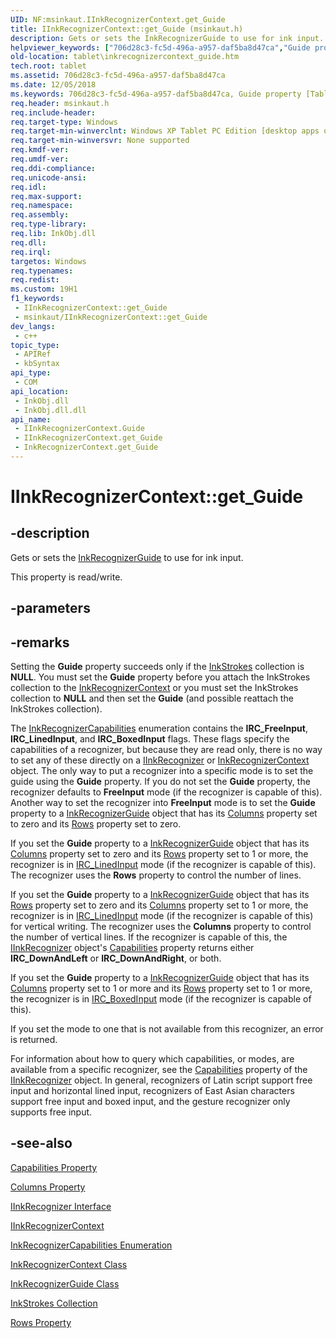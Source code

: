```yaml
---
UID: NF:msinkaut.IInkRecognizerContext.get_Guide
title: IInkRecognizerContext::get_Guide (msinkaut.h)
description: Gets or sets the InkRecognizerGuide to use for ink input. (IInkRecognizerContext.get_Guide)
helpviewer_keywords: ["706d28c3-fc5d-496a-a957-daf5ba8d47ca","Guide property [Tablet PC]","Guide property [Tablet PC]","IInkRecognizerContext interface","IInkRecognizerContext interface [Tablet PC]","Guide property","IInkRecognizerContext.Guide","IInkRecognizerContext.get_Guide","IInkRecognizerContext::Guide","IInkRecognizerContext::get_Guide","IInkRecognizerContext::putref_Guide","InkRecognizerContext.get_Guide","get_Guide","msinkaut/IInkRecognizerContext::Guide","msinkaut/IInkRecognizerContext::get_Guide","msinkaut/IInkRecognizerContext::putref_Guide","putref_Guide","tablet.inkrecognizercontext_guide"]
old-location: tablet\inkrecognizercontext_guide.htm
tech.root: tablet
ms.assetid: 706d28c3-fc5d-496a-a957-daf5ba8d47ca
ms.date: 12/05/2018
ms.keywords: 706d28c3-fc5d-496a-a957-daf5ba8d47ca, Guide property [Tablet PC], Guide property [Tablet PC],IInkRecognizerContext interface, IInkRecognizerContext interface [Tablet PC],Guide property, IInkRecognizerContext.Guide, IInkRecognizerContext.get_Guide, IInkRecognizerContext::Guide, IInkRecognizerContext::get_Guide, IInkRecognizerContext::putref_Guide, InkRecognizerContext.get_Guide, get_Guide, msinkaut/IInkRecognizerContext::Guide, msinkaut/IInkRecognizerContext::get_Guide, msinkaut/IInkRecognizerContext::putref_Guide, putref_Guide, tablet.inkrecognizercontext_guide
req.header: msinkaut.h
req.include-header: 
req.target-type: Windows
req.target-min-winverclnt: Windows XP Tablet PC Edition [desktop apps only]
req.target-min-winversvr: None supported
req.kmdf-ver: 
req.umdf-ver: 
req.ddi-compliance: 
req.unicode-ansi: 
req.idl: 
req.max-support: 
req.namespace: 
req.assembly: 
req.type-library: 
req.lib: InkObj.dll
req.dll: 
req.irql: 
targetos: Windows
req.typenames: 
req.redist: 
ms.custom: 19H1
f1_keywords:
 - IInkRecognizerContext::get_Guide
 - msinkaut/IInkRecognizerContext::get_Guide
dev_langs:
 - c++
topic_type:
 - APIRef
 - kbSyntax
api_type:
 - COM
api_location:
 - InkObj.dll
 - InkObj.dll.dll
api_name:
 - IInkRecognizerContext.Guide
 - IInkRecognizerContext.get_Guide
 - InkRecognizerContext.get_Guide
---
```


# IInkRecognizerContext::get_Guide


## -description

Gets or sets the <a href="/windows/desktop/tablet/inkrecognizerguide-class">InkRecognizerGuide</a> to use for ink input.



This property is read/write.

## -parameters

## -remarks

Setting the <b>Guide</b> property succeeds only if the <a href="/previous-versions/windows/desktop/legacy/ms703293(v=vs.85)">InkStrokes</a> collection is <b>NULL</b>. You must set the <b>Guide</b> property before you attach the InkStrokes collection to the <a href="/windows/desktop/tablet/inkrecognizercontext-class">InkRecognizerContext</a> or you must set the InkStrokes collection to <b>NULL</b> and then set the <b>Guide</b> (and possible reattach the InkStrokes collection).

The <a href="/windows/desktop/api/msinkaut/ne-msinkaut-inkrecognizercapabilities">InkRecognizerCapabilities</a> enumeration contains the <b>IRC_FreeInput</b>, <b>IRC_LinedInput</b>, and <b>IRC_BoxedInput</b> flags. These flags specify the capabilities of a recognizer, but because they are read only, there is no way to set any of these directly on a <a href="/windows/desktop/api/msinkaut/nn-msinkaut-iinkrecognizer">IInkRecognizer</a> or <a href="/windows/desktop/tablet/inkrecognizercontext-class">InkRecognizerContext</a> object. The only way to put a recognizer into a specific mode is to set the guide using the <b>Guide</b> property. If you do not set the <b>Guide</b> property, the recognizer defaults to <b>FreeInput</b> mode (if the recognizer is capable of this). Another way to set the recognizer into <b>FreeInput</b> mode is to set the <b>Guide</b> property to a <a href="/windows/desktop/tablet/inkrecognizerguide-class">InkRecognizerGuide</a> object that has its <a href="/windows/desktop/api/msinkaut/nf-msinkaut-iinkrecognizerguide-get_columns">Columns</a> property set to zero and its <a href="/windows/desktop/api/msinkaut/nf-msinkaut-iinkrecognizerguide-get_rows">Rows</a> property set to zero.

If you set the <b>Guide</b> property to a <a href="/windows/desktop/tablet/inkrecognizerguide-class">InkRecognizerGuide</a> object that has its <a href="/windows/desktop/api/msinkaut/nf-msinkaut-iinkrecognizerguide-get_columns">Columns</a> property set to zero and its <a href="/windows/desktop/api/msinkaut/nf-msinkaut-iinkrecognizerguide-get_rows">Rows</a> property set to 1 or more, the recognizer is in <a href="/windows/desktop/api/msinkaut/ne-msinkaut-inkrecognizercapabilities">IRC_LinedInput</a> mode (if the recognizer is capable of this). The recognizer uses the <b>Rows</b> property to control the number of lines.

If you set the <b>Guide</b> property to a <a href="/windows/desktop/tablet/inkrecognizerguide-class">InkRecognizerGuide</a> object that has its <a href="/windows/desktop/api/msinkaut/nf-msinkaut-iinkrecognizerguide-get_rows">Rows</a> property set to zero and its <a href="/windows/desktop/api/msinkaut/nf-msinkaut-iinkrecognizerguide-get_columns">Columns</a> property set to 1 or more, the recognizer is in <a href="/windows/desktop/api/msinkaut/ne-msinkaut-inkrecognizercapabilities">IRC_LinedInput</a> mode (if the recognizer is capable of this) for vertical writing. The recognizer uses the <b>Columns</b> property to control the number of vertical lines. If the recognizer is capable of this, the <a href="/windows/desktop/api/msinkaut/nn-msinkaut-iinkrecognizer">IInkRecognizer</a> object's <a href="/windows/desktop/api/msinkaut/nf-msinkaut-iinkrecognizer-get_capabilities">Capabilities</a> property returns either <b>IRC_DownAndLeft</b> or <b>IRC_DownAndRight</b>, or both.

If you set the <b>Guide</b> property to a <a href="/windows/desktop/tablet/inkrecognizerguide-class">InkRecognizerGuide</a> object that has its <a href="/windows/desktop/api/msinkaut/nf-msinkaut-iinkrecognizerguide-get_columns">Columns</a> property set to 1 or more and its <a href="/windows/desktop/api/msinkaut/nf-msinkaut-iinkrecognizerguide-get_rows">Rows</a> property set to 1 or more, the recognizer is in <a href="/windows/desktop/api/msinkaut/ne-msinkaut-inkrecognizercapabilities">IRC_BoxedInput</a> mode (if the recognizer is capable of this).

If you set the mode to one that is not available from this recognizer, an error is returned.

For information about how to query which capabilities, or modes, are available from a specific recognizer, see the <a href="/windows/desktop/api/msinkaut/nf-msinkaut-iinkrecognizer-get_capabilities">Capabilities</a> property of the <a href="/windows/desktop/api/msinkaut/nn-msinkaut-iinkrecognizer">IInkRecognizer</a> object. In general, recognizers of Latin script support free input and horizontal lined input, recognizers of East Asian characters support free input and boxed input, and the gesture recognizer only supports free input.

## -see-also

<a href="/windows/desktop/api/msinkaut/nf-msinkaut-iinkrecognizer-get_capabilities">Capabilities Property</a>



<a href="/windows/desktop/api/msinkaut/nf-msinkaut-iinkrecognizerguide-get_columns">Columns Property</a>



<a href="/windows/desktop/api/msinkaut/nn-msinkaut-iinkrecognizer">IInkRecognizer Interface</a>



<a href="../msinkaut/nn-msinkaut-iinkrecognizercontext.md">IInkRecognizerContext</a>



<a href="/windows/desktop/api/msinkaut/ne-msinkaut-inkrecognizercapabilities">InkRecognizerCapabilities Enumeration</a>



<a href="/windows/desktop/tablet/inkrecognizercontext-class">InkRecognizerContext Class</a>



<a href="/windows/desktop/tablet/inkrecognizerguide-class">InkRecognizerGuide Class</a>



<a href="/previous-versions/windows/desktop/legacy/ms703293(v=vs.85)">InkStrokes Collection</a>



<a href="/windows/desktop/api/msinkaut/nf-msinkaut-iinkrecognizerguide-get_rows">Rows Property</a>
